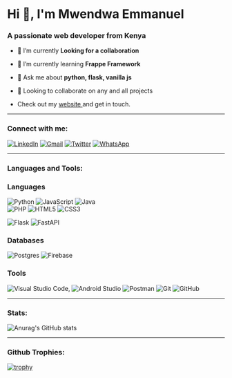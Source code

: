 <h1 align="left">Hi 👋, I'm Mwendwa Emmanuel</h1>
<h3 align="left">A passionate web developer from Kenya</h3>


- 🔭 I’m currently **Looking for a collaboration**

- 🌱 I’m currently learning **Frappe Framework**

- 💬 Ask me about **python, flask, vanilla js**

- 🤝 Looking to collaborate on any and all projects

- Check out my  <a href="https://www.emmanuel-mwendwa.xyz" target="_blank"> website </a> and get in touch.

<hr>
<h3 align="left">Connect with me:</h3>

<a href="https://linkedin.com/in/emmanuel-mwendwa-452221197" target="_blank">![LinkedIn](https://img.shields.io/badge/linkedin-%230077B5.svg?style=for-the-badge&logo=linkedin&logoColor=white)</a>
<a href="mailto:mwendwae054@gmail.com" target="_blank">![Gmail](https://img.shields.io/badge/Gmail-D14836?style=for-the-badge&logo=gmail&logoColor=white)</a>
<a href="https://twitter.com/mwendwae054" target="_blank">![Twitter](https://img.shields.io/badge/Twitter-%231DA1F2.svg?style=for-the-badge&logo=Twitter&logoColor=white)</a>
<a href="https://wa.me/254742586034">![WhatsApp](https://img.shields.io/badge/WhatsApp-25D366?style=for-the-badge&logo=whatsapp&logoColor=white)</a>


<hr>
<h3 align="left">Languages and Tools:</h3>

<p>
<h3>Languages</h3>

![Python](https://img.shields.io/badge/python-3670A0?style=for-the-badge&logo=python&logoColor=ffdd54)
![JavaScript](https://img.shields.io/badge/javascript-%23323330.svg?style=for-the-badge&logo=javascript&logoColor=%23F7DF1E)
![Java](https://img.shields.io/badge/java-%23ED8B00.svg?style=for-the-badge&logo=openjdk&logoColor=white)  
![PHP](https://img.shields.io/badge/php-%23777BB4.svg?style=for-the-badge&logo=php&logoColor=white)
![HTML5](https://img.shields.io/badge/html5-%23E34F26.svg?style=for-the-badge&logo=html5&logoColor=white)
![CSS3](https://img.shields.io/badge/css3-%231572B6.svg?style=for-the-badge&logo=css3&logoColor=white) 


![Flask](https://img.shields.io/badge/flask-%23000.svg?style=for-the-badge&logo=flask&logoColor=white)
![FastAPI](https://img.shields.io/badge/FastAPI-005571?style=for-the-badge&logo=fastapi)

<h3>Databases</h3>

![Postgres](https://img.shields.io/badge/postgres-%23316192.svg?style=for-the-badge&logo=postgresql&logoColor=white)
![Firebase](https://img.shields.io/badge/Firebase-039BE5?style=for-the-badge&logo=Firebase&logoColor=white)

<h3>Tools</h3>

![Visual Studio Code](https://img.shields.io/badge/Visual%20Studio%20Code-0078d7.svg?style=for-the-badge&logo=visual-studio-code&logoColor=white),
![Android Studio](https://img.shields.io/badge/Android%20Studio-3DDC84.svg?style=for-the-badge&logo=android-studio&logoColor=white)
![Postman](https://img.shields.io/badge/Postman-FF6C37?style=for-the-badge&logo=postman&logoColor=white)
![Git](https://img.shields.io/badge/git-%23F05033.svg?style=for-the-badge&logo=git&logoColor=white)
![GitHub](https://img.shields.io/badge/github-%23121011.svg?style=for-the-badge&logo=github&logoColor=white)
</p>

<hr>
<h3>Stats:</h3>

![Anurag's GitHub stats](https://github-readme-stats.vercel.app/api?username=emmanuel-mwendwa&show_icons=true&theme=black)

<hr>
<h3>Github Trophies:</h3>

[![trophy](https://github-profile-trophy.vercel.app/?username=emmanuel-mwendwa&column=4&margin-h=15&margin-w=25&theme=onedark)](https://github.com/ryo-ma/github-profile-trophy)
